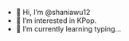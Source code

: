 - 👋 Hi, I’m @shaniawu12
- 👀 I’m interested in KPop.
- 🌱 I’m currently learning typing...


<!---
shaniawu12/shaniawu12 is a ✨ special ✨ repository because its `README.md` (this file) appears on your GitHub profile.
You can click the Preview link to take a look at your changes.
--->
